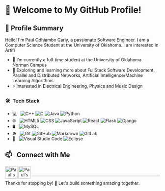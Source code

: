 # 👋 Welcome to My GitHub Profile!

## 🌟 Profile Summary

Hello! I'm Paul Odhiambo Gariy, a passionate Software Engineer. I am a Computer Science Student at the University of Oklahoma. I am interested in Artifi 
- 🔭 I’m currently a full-time student at the University of Oklahoma - Norman Campus
- 🌱 Exploring and learning more about FullStack Software Development, Parallel and Distributed Networks, Artificial Intelligence/Machine Learning Algorithms
- ⚡ Interested in Electrical Engineering, Physics and Music Design

### 🛠 &nbsp;Tech Stack
- 💻 &nbsp;
  ![C++](https://img.shields.io/badge/C++-333333?style=flat&logo=c%2B%2B&logoColor=white)
  ![C](https://img.shields.io/badge/C%23-333333?style=flat&logo=c-sharp&logoColor=white)
  ![Java](https://img.shields.io/badge/Java-333333?style=flat&logo=java&logoColor=white)
  ![Python](https://img.shields.io/badge/Python-333333?style=flat&logo=python&logoColor=ffdd54)
- 🌐 &nbsp;
  ![HTML5](https://img.shields.io/badge/-HTML5-333333?style=flat&logo=HTML5)
  ![CSS](https://img.shields.io/badge/-CSS-333333?style=flat&logo=CSS3&logoColor=1572B6)
  ![JavaScript](https://img.shields.io/badge/-JavaScript-333333?style=flat&logo=javascript)
  ![React](https://img.shields.io/badge/-React_Native-333333?style=flat&logo=react)
  ![Flask](https://img.shields.io/badge/-Flask-333333?style=flat&logo=flask)
  ![Django](https://img.shields.io/badge/Django-092E20?style=for-the-badge&logo=django&logoColor=green)
- 🛢 &nbsp;
  ![MySQL](https://img.shields.io/badge/-MySQL-333333?style=flat&logo=mysql)
- ⚙️ &nbsp;
  ![Git](https://img.shields.io/badge/-Git-333333?style=flat&logo=git)
  ![GitHub](https://img.shields.io/badge/-GitHub-333333?style=flat&logo=github)
  ![Markdown](https://img.shields.io/badge/-Markdown-333333?style=flat&logo=markdown)
  ![GitLab](https://img.shields.io/badge/logo-gitlab-blue?logo=gitlab)
- 🔧 &nbsp;
  ![Visual Studio Code](https://img.shields.io/badge/-Visual%20Studio%20Code-333333?style=flat&logo=visual-studio-code&logoColor=007ACC)
  ![Eclipse](https://img.shields.io/badge/-Eclipse-333333?style=flat&logo=eclipse-ide&logoColor=2C2255)

## 📫 &nbsp; Connect with Me 
<p align="center">
<a href="https://www.linkedin.com/in/odhiambo-gariy/">
  <img align="left" alt="Paul's LinkedIn" width="40px" src="https://img.shields.io/badge/LinkedIn-0077B5?style=for-the-badge&logo=linkedin&logoColor=white" />
</a>
<a href="https://github.com/gariypaul">
  <img align="left" alt="Paul's Github" width="40px" src="https://img.shields.io/badge/-GitHub-333333?style=flat&logo=github" />
</a>
<br />
</p>

---

Thanks for stopping by! 🌟 Let's build something amazing together.  
